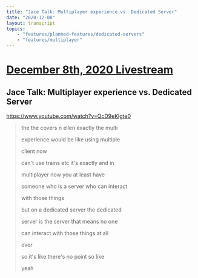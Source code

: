 ```yaml
---
title: "Jace Talk: Multiplayer experience vs. Dedicated Server"
date: "2020-12-08"
layout: transcript
topics:
    - "features/planned-features/dedicated-servers"
    - "features/multiplayer"
---
```

# [December 8th, 2020 Livestream](../2020-12-08.md)
## Jace Talk: Multiplayer experience vs. Dedicated Server
https://www.youtube.com/watch?v=QcD9eKlgte0
> the the covers n ellen exactly the multi
> 
> experience would be like using multiple
> 
> client now
> 
> can't use trains etc it's exactly and in
> 
> multiplayer now you at least have
> 
> someone who is a server who can interact
> 
> with those things
> 
> but on a dedicated server the dedicated
> 
> server is the server that means no one
> 
> can interact with those things at all
> 
> ever
> 
> so it's like there's no point so like
> 
> yeah
> 
